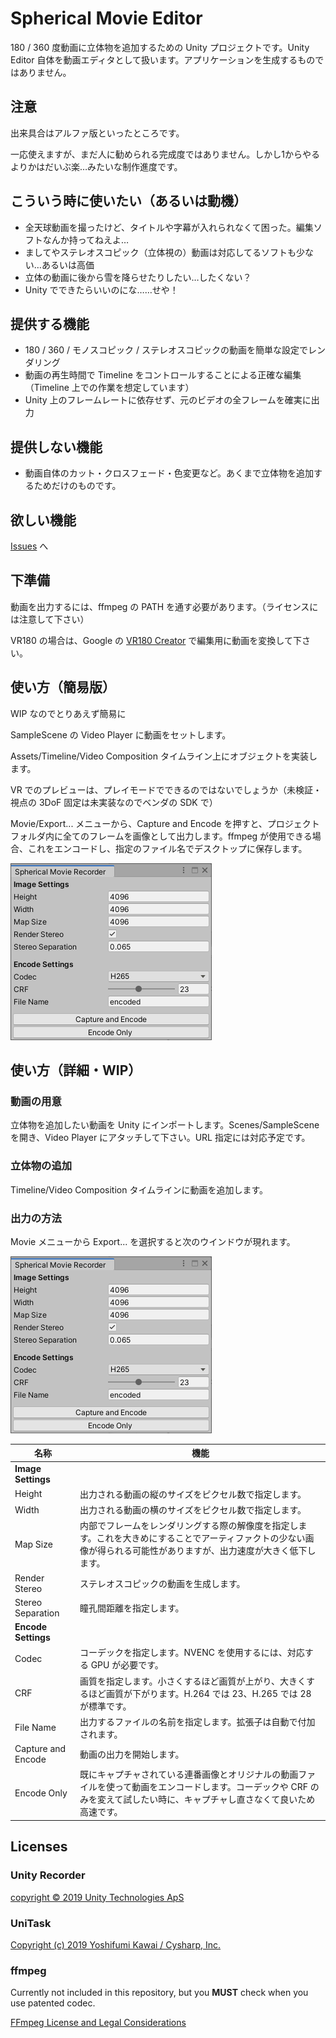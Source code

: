 # Spherical Movie Editor

180 / 360 度動画に立体物を追加するための Unity プロジェクトです。Unity Editor 自体を動画エディタとして扱います。アプリケーションを生成するものではありません。

## 注意

出来具合はアルファ版といったところです。

一応使えますが、まだ人に勧められる完成度ではありません。しかし1からやるよりかはだいぶ楽…みたいな制作進度です。

## こういう時に使いたい（あるいは動機）

- 全天球動画を撮ったけど、タイトルや字幕が入れられなくて困った。編集ソフトなんか持ってねえよ…
- ましてやステレオスコピック（立体視の）動画は対応してるソフトも少ない…あるいは高価
- 立体の動画に後から雪を降らせたりしたい…したくない？
- Unity でできたらいいのにな……せや！

## 提供する機能

- 180 / 360 / モノスコピック / ステレオスコピックの動画を簡単な設定でレンダリング
- 動画の再生時間で Timeline をコントロールすることによる正確な編集（Timeline 上での作業を想定しています）
- Unity 上のフレームレートに依存せず、元のビデオの全フレームを確実に出力

## 提供しない機能

- 動画自体のカット・クロスフェード・色変更など。あくまで立体物を追加するためだけのものです。

## 欲しい機能

[Issues](https://github.com/yutokun/Spherical-Movie-Editor/issues) へ

## 下準備

動画を出力するには、ffmpeg の PATH を通す必要があります。（ライセンスには注意して下さい）

VR180 の場合は、Google の [VR180 Creator](https://arvr.google.com/vr180/apps/) で編集用に動画を変換して下さい。

## 使い方（簡易版）

WIP なのでとりあえず簡易に

SampleScene の Video Player に動画をセットします。

Assets/Timeline/Video Composition タイムライン上にオブジェクトを実装します。

VR でのプレビューは、プレイモードでできるのではないでしょうか（未検証・視点の 3DoF 固定は未実装なのでベンダの SDK で）

Movie/Export... メニューから、Capture and Encode を押すと、プロジェクトフォルダ内に全てのフレームを画像として出力します。ffmpeg が使用できる場合、これをエンコードし、指定のファイル名でデスクトップに保存します。

![ExportWindow](doc/ExportWindow.png)

## 使い方（詳細・WIP）

### 動画の用意

立体物を追加したい動画を Unity にインポートします。Scenes/SampleScene を開き、Video Player にアタッチして下さい。URL 指定には対応予定です。

### 立体物の追加

Timeline/Video Composition タイムラインに動画を追加します。

### 出力の方法

Movie メニューから Export... を選択すると次のウインドウが現れます。

![ExportWindow](doc/ExportWindow.png)

| 名称                | 機能                                                         |
| ------------------- | ------------------------------------------------------------ |
| **Image Settings**  |                                                              |
| Height              | 出力される動画の縦のサイズをピクセル数で指定します。         |
| Width               | 出力される動画の横のサイズをピクセル数で指定します。         |
| Map Size            | 内部でフレームをレンダリングする際の解像度を指定します。これを大きめにすることでアーティファクトの少ない画像が得られる可能性がありますが、出力速度が大きく低下します。 |
| Render Stereo       | ステレオスコピックの動画を生成します。                       |
| Stereo Separation   | 瞳孔間距離を指定します。                                     |
| **Encode Settings** |                                                              |
| Codec               | コーデックを指定します。NVENC を使用するには、対応する GPU が必要です。 |
| CRF                 | 画質を指定します。小さくするほど画質が上がり、大きくするほど画質が下がります。H.264 では 23、H.265 では 28 が標準です。 |
| File Name           | 出力するファイルの名前を指定します。拡張子は自動で付加されます。 |
| Capture and Encode  | 動画の出力を開始します。                                     |
| Encode Only         | 既にキャプチャされている連番画像とオリジナルの動画ファイルを使って動画をエンコードします。コーデックや CRF のみを変えて試したい時に、キャプチャし直さなくて良いため高速です。 |

## Licenses

### Unity Recorder

[copyright © 2019 Unity Technologies ApS](https://docs.unity3d.com/Packages/com.unity.recorder@2.2/license/LICENSE.html)

### UniTask

[Copyright (c) 2019 Yoshifumi Kawai / Cysharp, Inc.](https://github.com/Cysharp/UniTask/blob/master/LICENSE)

### ffmpeg

Currently not included in this repository, but you **MUST** check when you use patented codec.

[FFmpeg License and Legal Considerations](http://ffmpeg.org/legal.html)
